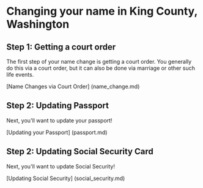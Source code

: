 # Changing your name in King County, Washington

## Step 1: Getting a court order

The first step of your name change is getting a court order. You generally do this via a court order, but it can also be done via marriage or other such life events.

[Name Changes via Court Order] (name_change.md)

## Step 2: Updating Passport

Next, you'll want to update your passport!

[Updating your Passport] (passport.md)

## Step 2: Updating Social Security Card

Next, you'll want to update Social Security!

[Updating Social Security] (social_security.md)